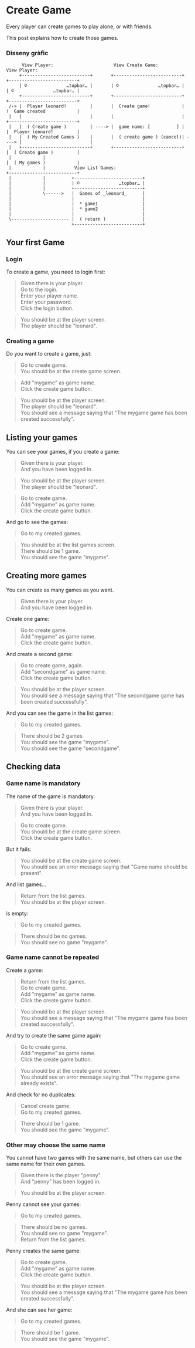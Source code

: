 # Create Game

Every player can create games to play 
alone, or with friends. 

This post explains how to create those games.

### Disseny gràfic

```                                                           
      View Player:                       View Create Game:                  View Player:
     +--------------------------+       +--------------------------+       +--------------------------+
     | ©               …topbar… |       | ©               …topbar… |       | ©               …topbar… |
     +--------------------------+       +--------------------------+       +--------------------------+
 /-> |  Player leonard!         |       |  Create game!            |       !  Game created            |
 |   |                          |       |                          |       +--------------------------+
 |   |  ( Create game )         | ----> |  game name: [          ] |       |  Player leonard!         |
 |   |  ( My Created Games )    |       |  ( create game ) (cancel)| ----> |                          |
 |   +--------------------------+       +--------------------------+       |  ( Create game )         |
 |            |                                                            |  ( My games )            |
 |            |           View List Games:                                 +--------------------------+
 |            |          +--------------------------+
 |            |          | ©               …topbar… |
 |            |          +--------------------------+
 |            \------>   |  Games of _leonard_      |
 |                       |                          |
 |                       |  * game1                 |
 |                       |  * game2                 |
 |                       |                          |
 \---------------------- |  ( return )              |
                         +--------------------------+

```                                                                                                              


## Your first Game

### Login

To create a game, you need to login first:

 > Given there is your player.    
 > Go to the login.  
 > Enter your player name.    
 > Enter your password.  
 > Click the login button.  
 <!-- SNAPSHOT status=200 -->

 > You should be at the player screen.   
 > The player should be "leonard".   
 
### Creating a game

Do you want to create a game, just:

 > Go to create game.   
 > You should be at the create game screen.    

 > Add "mygame" as game name.  
 > Click the create game button.  
 <!-- SNAPSHOT status=200 -->
 > You should be at the player screen.  
 > The player should be "leonard".  
 > You should see a message saying that "The mygame game has been created successfully".    

## Listing your games

You can see your games, if you create a game:

 > Given there is your player.  
 > And you have been logged in.  
  <!-- SNAPSHOT status=200 -->  
 > You should be at the player screen.  
 > The player should be "leonard".  

 > Go to create game.  
 > Add "mygame" as game name.    
 > Click the create game button.    
 <!-- SNAPSHOT status=200 -->  

And go to see the games:

 > Go to my created games.  
 <!-- SNAPSHOT status=200 -->  
 > You should be at the list games screen.    
 > There should be 1 game.  
 > You should see the game "mygame".    

## Creating more games

You can create as many games as you want.

 > Given there is your player.  
 > And you have been logged in.  
 <!-- SNAPSHOT status=200 -->  

Create one game:

 > Go to create game.  
 > Add "mygame" as game name.  
 > Click the create game button.  
 <!-- SNAPSHOT status=200 -->  

And create a second game:

 > Go to create game, again.  
 > Add "secondgame" as game name.  
 > Click the create game button.  
 <!-- SNAPSHOT status=200 -->
 > You should be at the player screen.    
 > You should see a message saying that "The secondgame game has been created successfully".  

And you can see the game in the list games:

 > Go to my created games.  
 <!-- SNAPSHOT status=200 -->  
 > There should be 2 games.  
 > You should see the game "mygame".    
 > You should see the game "secondgame".  

## Checking data

### Game name is mandatory

The name of the game is mandatory.

 > Given there is your player.  
 > And you have been logged in.  
 <!-- SNAPSHOT status=200 -->  
 > Go to create game.  
 > You should be at the create game screen.        
 > Click the create game button.   
 <!-- SNAPSHOT status=400 -->  

But it fails:

 > You should be at the create game screen.      
 > You should see an error message saying that "Game name should be present".  

And list games...

 > Return from the list games.  
 > You should be at the player screen.  

is empty:

 > Go to my created games.  
 <!-- SNAPSHOT status=200 -->
 > There should be no games.  
 > You should see no game "mygame".  

### Game name cannot be repeated

Create a game:

 > Return from the list games.    
 > Go to create game.  
 > Add "mygame" as game name.  
 > Click the create game button.  
 <!-- SNAPSHOT status=200 -->  
 > You should be at the player screen.      
 > You should see a message saying that "The mygame game has been created successfully".  

And try to create the same game again:

 > Go to create game.  
 > Add "mygame" as game name.  
 > Click the create game button.  
 <!-- SNAPSHOT status=400 -->
 > You should be at the create game screen.      
 > You should see an error message saying that "The mygame game already exists".  

And check for no duplicates:

 > Cancel create game.  
 > Go to my created games.  
 <!-- SNAPSHOT status=200 -->
 > There should be 1 game.  
 > You should see the game "mygame".  

### Other may choose the same name

You cannot have two games with the same name, 
but others can use the same name for their own games.

 > Given there is the player "penny".  
 > And "penny" has been logged in.  
 <!-- SNAPSHOT status=200 -->
 > You should be at the player screen.  

Penny cannot see your games:

 > Go to my created games.  
 <!-- SNAPSHOT status=200 -->
 > There should be no games.  
 > You should see no game "mygame".  
 > Return from the list games.  

Penny creates the same game:

 > Go to create game.  
 > Add "mygame" as game name.  
 > Click the create game button.  
 <!-- SNAPSHOT status=200 -->  
 > You should be at the player screen.      
 > You should see a message saying that "The mygame game has been created successfully".  

And she can see her game:

 > Go to my created games.  
 <!-- SNAPSHOT status=200 -->
 > There should be 1 game.  
 > You should see the game "mygame".  


